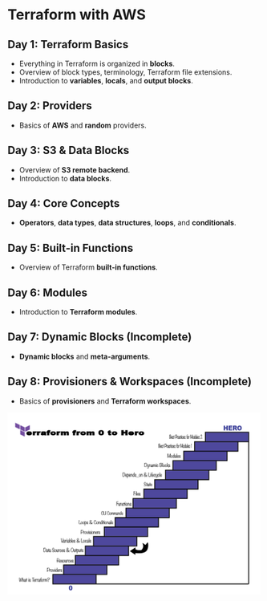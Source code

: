 # Terraform with AWS

## Day 1: Terraform Basics
- Everything in Terraform is organized in **blocks**.  
- Overview of block types, terminology, Terraform file extensions.  
- Introduction to **variables**, **locals**, and **output blocks**.  

## Day 2: Providers
- Basics of **AWS** and **random** providers.  

## Day 3: S3 & Data Blocks
- Overview of **S3 remote backend**.  
- Introduction to **data blocks**.  

## Day 4: Core Concepts
- **Operators**, **data types**, **data structures**, **loops**, and **conditionals**.  

## Day 5: Built-in Functions
- Overview of Terraform **built-in functions**.  

## Day 6: Modules
- Introduction to **Terraform modules**.  

## Day 7: Dynamic Blocks (Incomplete)
- **Dynamic blocks** and **meta-arguments**.  

## Day 8: Provisioners & Workspaces (Incomplete)
- Basics of **provisioners** and **Terraform workspaces**.  

<div align="center">
  <img src="./docs/images/tf-zero-to-hero.png" alt="terraform-roadmap" style="height: 50%; display: block; margin: 0 auto;">
</div>
